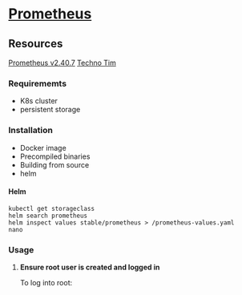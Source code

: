 # [Prometheus](https://prometheus.io/docs/introduction/overview/)

## Resources
[Prometheus v2.40.7](https://github.com/prometheus/prometheus/releases/tag/v2.40.7)
[Techno Tim](https://github.com/techno-tim/launchpad/tree/master/kubernetes/kube-prometheus-stack)

### Requirememts
- K8s cluster
- persistent storage

### Installation
- Docker image
- Precompiled binaries
- Building from source
- helm

#### Helm

```
kubectl get storageclass
helm search prometheus
helm inspect values stable/prometheus > /prometheus-values.yaml
nano 
```

### Usage
1. **Ensure root user is created and logged in**

    To log into root: